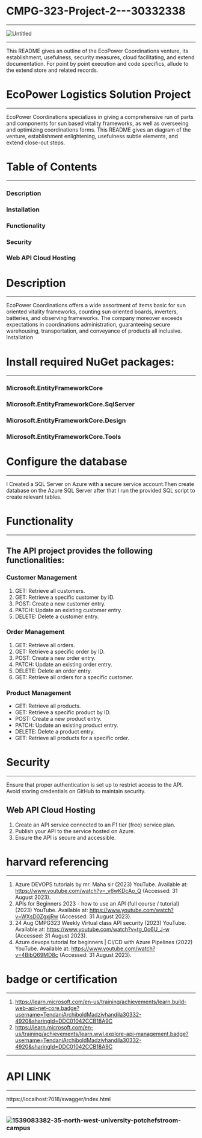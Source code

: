 # CMPG-323-Project-2---30332338
************************************************************************************************************
![Untitled](https://github.com/Madzivhandila/CMPG-323-Project-2---30332338/assets/75025282/7b84067e-d440-4e70-860f-770040529a93)
************************************************************************************************************
This README gives an outline of the EcoPower Coordinations venture, its establishment, usefulness, security measures, cloud facilitating, and extend documentation. For point by point execution and code specifics, allude to the extend store and related records.

# EcoPower Logistics Solution Project
************************************************************************************************************
EcoPower Coordinations specializes in giving a comprehensive run of parts and components for sun based vitality frameworks, as well as overseeing and optimizing coordinations
forms. This README gives an diagram of the venture, establishment enlightening, usefulness subtle elements, and extend close-out steps.

# Table of Contents
***********************************************************************************************************
### Description
### Installation
### Functionality
### Security
### Web API Cloud Hosting

# Description
************************************************************************************************************
EcoPower Coordinations offers a wide assortment of items basic for sun oriented vitality frameworks, counting sun oriented boards, inverters, batteries, and observing
frameworks. The company moreover exceeds expectations in coordinations administration, guaranteeing secure warehousing, transportation, and conveyance of products all
inclusive.
Installation

# Install required NuGet packages:
************************************************************************************************************
### Microsoft.EntityFrameworkCore
### Microsoft.EntityFrameworkCore.SqlServer
### Microsoft.EntityFrameworkCore.Design
### Microsoft.EntityFrameworkCore.Tools

# Configure the database
************************************************************************************************************
I Created a SQL Server on Azure with a secure service account.Then create database on the Azure SQL Server after that I run the provided SQL script to create relevant tables.

# Functionality
************************************************************************************************************

## The API project provides the following functionalities:

### Customer Management
  1. GET: Retrieve all customers.
  2. GET: Retrieve a specific customer by ID.
  3. POST: Create a new customer entry.
  4. PATCH: Update an existing customer entry.
  5. DELETE: Delete a customer entry.

### Order Management
  1. GET: Retrieve all orders.
  2. GET: Retrieve a specific order by ID.
  3. POST: Create a new order entry.
  4. PATCH: Update an existing order entry.
  5. DELETE: Delete an order entry.
  6. GET: Retrieve all orders for a specific customer.

### Product Management

- GET: Retrieve all products.
- GET: Retrieve a specific product by ID.
- POST: Create a new product entry.
- PATCH: Update an existing product entry.
- DELETE: Delete a product entry.
- GET: Retrieve all products for a specific order.

# Security
************************************************************************************************************
Ensure that proper authentication is set up to restrict access to the API. Avoid storing credentials on GitHub to maintain security.

## Web API Cloud Hosting

1. Create an API service connected to an F1 tier (free) service plan.
2. Publish your API to the service hosted on Azure.
3. Ensure the API is secure and accessible.

   
# harvard referencing

************************************************************************************************************
1. Azure DEVOPS tutorials by mr. Maha sir (2023) YouTube. Available at: https://www.youtube.com/watch?v=_v6wKDcAo_Q (Accessed: 31 August 2023).
2. APIs for Beginners 2023 - how to use an API (full course / tutorial) (2023) YouTube. Available at: https://www.youtube.com/watch?v=WXsD0ZgxjRw (Accessed: 31 August 2023).
3. 24 Aug CMPG323 Weekly Virtual class API security (2023) YouTube. Available at: https://www.youtube.com/watch?v=tg_0o6U_J-w (Accessed: 31 August 2023).
4. Azure devops tutorial for beginners | CI/CD with Azure Pipelines (2022) YouTube. Available at: https://www.youtube.com/watch?v=4BibQ69MD8c (Accessed: 31 August 2023). 

# badge or certification
************************************************************************************************************

1. https://learn.microsoft.com/en-us/training/achievements/learn.build-web-api-net-core.badge?username=TendaniArchiboldMadzivhandila30332-4920&sharingId=DDC01042CCB18A9C
2. https://learn.microsoft.com/en-us/training/achievements/learn.wwl.explore-api-management.badge?username=TendaniArchiboldMadzivhandila30332-4920&sharingId=DDC01042CCB18A9C
************************************************************************************************************
# API LINK
************************************************************************************************************
https://localhost:7018/swagger/index.html
************************************************************************************************************
### ![1539083382-35-north-west-university-potchefstroom-campus](https://github.com/Madzivhandila/CMPG-323-Project-2---30332338/assets/75025282/6fb985ba-bd32-4ea5-91cf-cfc8151582a0)
